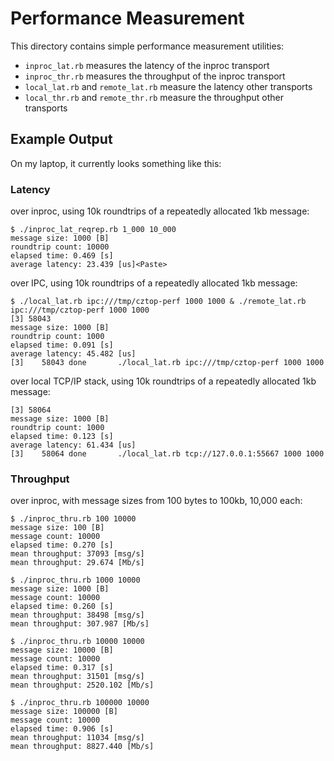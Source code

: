 # Performance Measurement

This directory contains simple performance measurement utilities:

- `inproc_lat.rb` measures the latency of the inproc transport
- `inproc_thr.rb` measures the throughput of the inproc transport
- `local_lat.rb` and `remote_lat.rb` measure the latency other transports
- `local_thr.rb` and `remote_thr.rb` measure the throughput other transports

## Example Output

On my laptop, it currently looks something like this:

### Latency

over inproc, using 10k roundtrips of a repeatedly allocated 1kb message:
```
$ ./inproc_lat_reqrep.rb 1_000 10_000
message size: 1000 [B]
roundtrip count: 10000
elapsed time: 0.469 [s]
average latency: 23.439 [us]<Paste>
```

over IPC, using 10k roundtrips of a repeatedly allocated 1kb message:
```
$ ./local_lat.rb ipc:///tmp/cztop-perf 1000 1000 & ./remote_lat.rb ipc:///tmp/cztop-perf 1000 1000
[3] 58043
message size: 1000 [B]
roundtrip count: 1000
elapsed time: 0.091 [s]
average latency: 45.482 [us]
[3]    58043 done       ./local_lat.rb ipc:///tmp/cztop-perf 1000 1000
```

over local TCP/IP stack, using 10k roundtrips of a repeatedly allocated
1kb message:
```
[3] 58064
message size: 1000 [B]
roundtrip count: 1000
elapsed time: 0.123 [s]
average latency: 61.434 [us]
[3]    58064 done       ./local_lat.rb tcp://127.0.0.1:55667 1000 1000
```

### Throughput

over inproc, with message sizes from 100 bytes to 100kb, 10,000 each:

```
$ ./inproc_thru.rb 100 10000
message size: 100 [B]
message count: 10000
elapsed time: 0.270 [s]
mean throughput: 37093 [msg/s]
mean throughput: 29.674 [Mb/s]

$ ./inproc_thru.rb 1000 10000
message size: 1000 [B]
message count: 10000
elapsed time: 0.260 [s]
mean throughput: 38498 [msg/s]
mean throughput: 307.987 [Mb/s]

$ ./inproc_thru.rb 10000 10000
message size: 10000 [B]
message count: 10000
elapsed time: 0.317 [s]
mean throughput: 31501 [msg/s]
mean throughput: 2520.102 [Mb/s]

$ ./inproc_thru.rb 100000 10000
message size: 100000 [B]
message count: 10000
elapsed time: 0.906 [s]
mean throughput: 11034 [msg/s]
mean throughput: 8827.440 [Mb/s]
```
